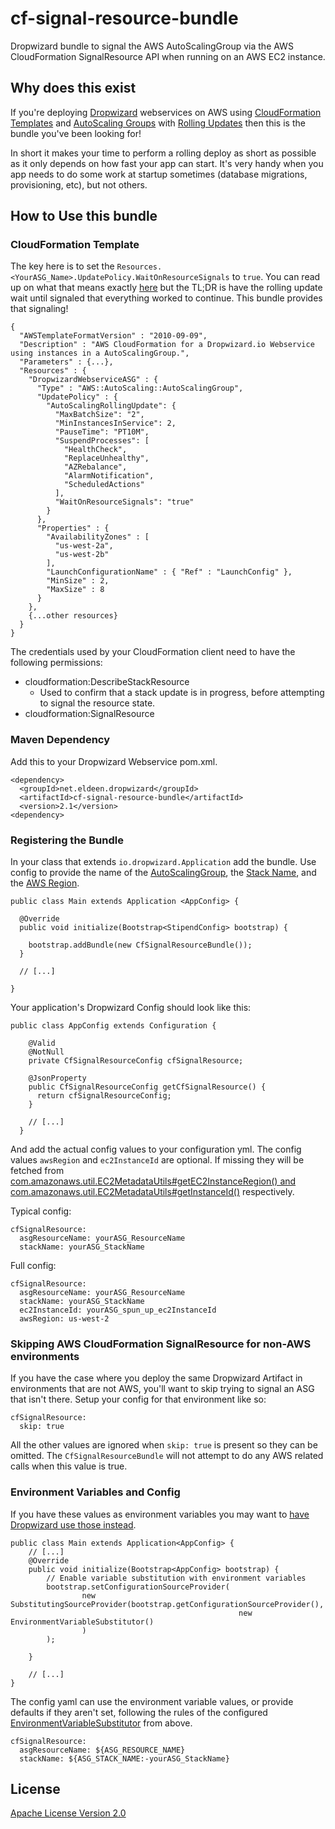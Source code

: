 cf-signal-resource-bundle
====

Dropwizard bundle to signal the AWS AutoScalingGroup via the AWS CloudFormation SignalResource API when running on an AWS EC2 instance.

## Why does this exist ##

If you're deploying [Dropwizard](http://dropwizard.io) webservices on AWS using [CloudFormation Templates](https://aws.amazon.com/cloudformation/) and [AutoScaling Groups](http://docs.aws.amazon.com/AWSCloudFormation/latest/UserGuide/aws-properties-as-group.html) with [Rolling Updates](http://docs.aws.amazon.com/AWSCloudFormation/latest/UserGuide/aws-attribute-updatepolicy.html) then this is the bundle you've been looking for!

In short it makes your time to perform a rolling deploy as short as possible as it only depends on how fast your app can start. It's very handy when you app needs to do some work at startup sometimes (database migrations, provisioning, etc), but not others. 

## How to Use this bundle ##

### CloudFormation Template ###

The key here is to set the `Resources.<YourASG_Name>.UpdatePolicy.WaitOnResourceSignals` to `true`. You can read up on what that means exactly [here](http://docs.aws.amazon.com/AWSCloudFormation/latest/UserGuide/aws-attribute-updatepolicy.html#cfn-attributes-updatepolicy-rollingupdate-waitonresourcesignals) but the TL;DR is have the rolling update wait until signaled that everything worked to continue. This bundle provides that signaling!
    
    {
      "AWSTemplateFormatVersion" : "2010-09-09",
      "Description" : "AWS CloudFormation for a Dropwizard.io Webservice using instances in a AutoScalingGroup.",
      "Parameters" : {...},
      "Resources" : {
        "DropwizardWebserviceASG" : {
          "Type" : "AWS::AutoScaling::AutoScalingGroup",
          "UpdatePolicy" : {
            "AutoScalingRollingUpdate": {
              "MaxBatchSize": "2",
              "MinInstancesInService": 2,
              "PauseTime": "PT10M",
              "SuspendProcesses": [
                "HealthCheck",
                "ReplaceUnhealthy",
                "AZRebalance",
                "AlarmNotification",
                "ScheduledActions"
              ],
              "WaitOnResourceSignals": "true"
            }
          },
          "Properties" : {
            "AvailabilityZones" : [
              "us-west-2a",
              "us-west-2b"
            ],
            "LaunchConfigurationName" : { "Ref" : "LaunchConfig" },
            "MinSize" : 2,
            "MaxSize" : 8
          }
        },
        {...other resources}
      }
    }

The credentials used by your CloudFormation client need to have the following permissions:

* cloudformation:DescribeStackResource
  * Used to confirm that a stack update is in progress, before attempting to signal the resource state. 
* cloudformation:SignalResource

### Maven Dependency ###

Add this to your Dropwizard Webservice pom.xml.

    <dependency>
      <groupId>net.eldeen.dropwizard</groupId>
      <artifactId>cf-signal-resource-bundle</artifactId>
      <version>2.1</version>
    <dependency>

### Registering the Bundle ###

In your class that extends `io.dropwizard.Application` add the bundle. Use config to provide the name of the [AutoScalingGroup](http://docs.aws.amazon.com/AWSCloudFormation/latest/UserGuide/aws-properties-as-group.html),
the [Stack Name](http://docs.aws.amazon.com/AWSCloudFormation/latest/UserGuide/pseudo-parameter-reference.html#cfn-pseudo-param-stackname), and the [AWS Region](http://docs.aws.amazon.com/AWSCloudFormation/latest/UserGuide/pseudo-parameter-reference.html#cfn-pseudo-param-region).

    public class Main extends Application <AppConfig> {

      @Override
      public void initialize(Bootstrap<StipendConfig> bootstrap) {
      
        bootstrap.addBundle(new CfSignalResourceBundle());
      }
      
      // [...]

    }
    
Your application's Dropwizard Config should look like this: 
    
    public class AppConfig extends Configuration {
    
        @Valid
        @NotNull
        private CfSignalResourceConfig cfSignalResource;
    
        @JsonProperty
        public CfSignalResourceConfig getCfSignalResource() {
          return cfSignalResourceConfig;
        }
        
        // [...]
      }
    
And add the actual config values to your configuration yml. The config values `awsRegion` and `ec2InstanceId` are optional. If missing they will be fetched from
[com.amazonaws.util.EC2MetadataUtils#getEC2InstanceRegion() and com.amazonaws.util.EC2MetadataUtils#getInstanceId()](https://github.com/aws/aws-sdk-java/blob/master/aws-java-sdk-core/src/main/java/com/amazonaws/util/EC2MetadataUtils.java) respectively.
 
Typical config:
 
    cfSignalResource:
      asgResourceName: yourASG_ResourceName
      stackName: yourASG_StackName

Full config:
 
    cfSignalResource:
      asgResourceName: yourASG_ResourceName
      stackName: yourASG_StackName
      ec2InstanceId: yourASG_spun_up_ec2InstanceId
      awsRegion: us-west-2
      
### Skipping AWS CloudFormation SignalResource for non-AWS environments ###
    
If you have the case where you deploy the same Dropwizard Artifact in environments that are not AWS, you'll want to skip 
trying to signal an ASG that isn't there. Setup your config for that environment like so:

    cfSignalResource:
      skip: true
      
All the other values are ignored when `skip: true` is present so they can be omitted. The `CfSignalResourceBundle` will
not attempt to do any AWS related calls when this value is true.
      
### Environment Variables and Config ###
If you have these values as environment variables you may want to [have Dropwizard use those instead](http://www.dropwizard.io/manual/core.html#environment-variables).
 
    public class Main extends Application<AppConfig> {
        // [...]
        @Override
        public void initialize(Bootstrap<AppConfig> bootstrap) {
            // Enable variable substitution with environment variables
            bootstrap.setConfigurationSourceProvider(
                    new SubstitutingSourceProvider(bootstrap.getConfigurationSourceProvider(),
                                                       new EnvironmentVariableSubstitutor()
                    )
            );
    
        }
    
        // [...]
    }
    
The config yaml can use the environment variable values, or provide defaults if they aren't set, following the rules of the
configured [EnvironmentVariableSubstitutor](https://github.com/dropwizard/dropwizard/blob/master/dropwizard-configuration/src/main/java/io/dropwizard/configuration/EnvironmentVariableSubstitutor.java)
from above.
 
    cfSignalResource:
      asgResourceName: ${ASG_RESOURCE_NAME}
      stackName: ${ASG_STACK_NAME:-yourASG_StackName}

## License ##

[Apache License Version 2.0](LICENSE.md)
